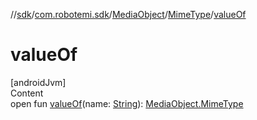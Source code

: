 //[sdk](../../../../index.md)/[com.robotemi.sdk](../../index.md)/[MediaObject](../index.md)/[MimeType](index.md)/[valueOf](value-of.md)



# valueOf  
[androidJvm]  
Content  
open fun [valueOf](value-of.md)(name: [String](https://developer.android.com/reference/kotlin/java/lang/String.html)): [MediaObject.MimeType](index.md)  



